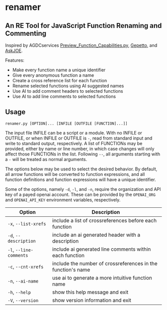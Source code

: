 # renamer
## An RE Tool for JavaScript Function Renaming and Commenting

Inspired by AGDCservices
[Preview_Function_Capabilities.py](https://github.com/AGDCservices/Ghidra-Scripts#preview_function_capabilitiespy),
[Gepetto](https://github.com/JusticeRage/Gepetto/tree/main),
and
[AskJOE](https://github.com/securityjoes/AskJOE).

Features:
- Make every function name a unique identifier
- Give every anonymous function a name
- Create a cross reference list for each function
- Rename selected functions using AI suggested names
- Use AI to add comment headers to selected functions
- Use AI to add line comments to selected functions

## Usage

```
renamer.py [OPTION]... [INFILE [OUTFILE [FUNCTION]...]]
```

The input
file INFILE can be a script or a module. With no INFILE or OUTFILE,
or when INFILE or OUTFILE is `-`, read from standard input and write
to standard output, respectively. A list of FUNCTIONs may be provided,
either by name or line number, in which case changes will only affect
those FUNCTIONs in the list. Following `--`, all arguments starting with
a `-` will be treated as normal arguments.

The options below may be used to select the desired behavior. By default,
all arrow functions will be converted to function expressions, and all
function definitions and function expressions will have a unique identifier.

Some of the options, namely `-d`, `-l`, and `-n`, require the organization and API
key of a payed openai account. These can be provided by the `OPENAI_ORG`
and `OPENAI_API_KEY` environment variables, respectively.

| Option                  | Description                                                  |
|-------------------------|--------------------------------------------------------------|
| `-x`, `--list-xrefs`    | include a list of crossreferences before each function       |
| `-d`, `--description`   | include an ai generated header with a description            |
| `-l`, `--line-comments` | include ai generated line comments within each function      |
| `-c`, `--cnt-xrefs`     | include the number of crossreferences in the function's name |
| `-n`, `--ai-name`       | use ai to generate a more intuitive function name            |
| `-h`, `--help`          | show this help message and exit                              |
| `-V`, `--version`       | show version information and exit                            |
